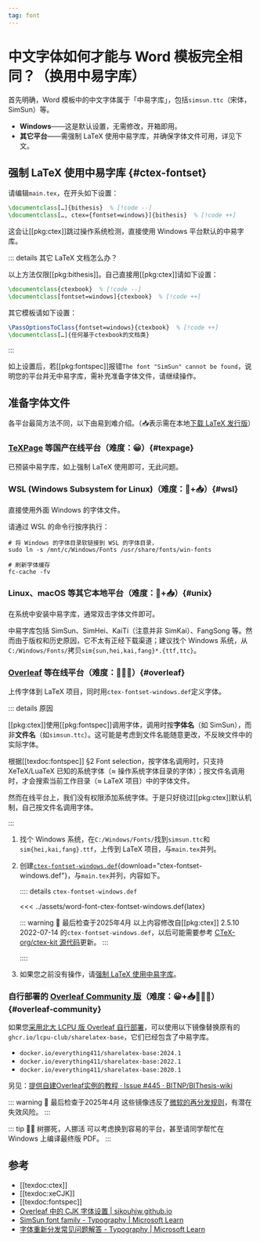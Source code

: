```yaml
---
tag: font
---
```


# 中文字体如何才能与 Word 模板完全相同？（换用中易字库）

首先明确，Word 模板中的中文字体属于「中易字库」，包括`simsun.ttc`（宋体，SimSun）等。

- **Windows**——这是默认设置，无需修改，开箱即用。
- **其它平台**——需强制 LaTeX 使用中易字库，并确保字体文件可用，详见下文。

## 强制 LaTeX 使用中易字库 {#ctex-fontset}

请编辑`main.tex`，在开头如下设置：

```latex
\documentclass[…]{bithesis}  % [!code --]
\documentclass[…, ctex={fontset=windows}]{bithesis}  % [!code ++]
```

这会让[[pkg:ctex]]跳过操作系统检测，直接使用 Windows 平台默认的中易字库。

::: details 其它 LaTeX 文档怎么办？

以上方法仅限[[pkg:bithesis]]。自己直接用[[pkg:ctex]]请如下设置：

```latex
\documentclass{ctexbook}  % [!code --]
\documentclass[fontset=windows]{ctexbook}  % [!code ++]
```

其它模板请如下设置：

```latex
\PassOptionsToClass{fontset=windows}{ctexbook}  % [!code ++]
\documentclass[…]{任何基于ctexbook的文档类}
```

:::

如上设置后，若[[pkg:fontspec]]报错`The font "SimSun" cannot be found`，说明您的平台并无中易字库，需补充准备字体文件，请继续操作。

## 准备字体文件

各平台最简方法不同，以下由易到难介绍。（📥表示需在本地[下载 LaTeX 发行版](../guide/getting-started.md)）

### [TeXPage](https://www.texpage.com) 等国产在线平台（难度：😀）{#texpage}

已预装中易字库，如上强制 LaTeX 使用即可，无此问题。

### WSL (Windows Subsystem for Linux)（难度：🙂+📥）{#wsl}

直接使用外面 Windows 的字体文件。

请通过 WSL 的命令行按序执行：

```shell
# 将 Windows 的字体目录软链接到 WSL 的字体目录，
sudo ln -s /mnt/c/Windows/Fonts /usr/share/fonts/win-fonts

# 刷新字体缓存
fc-cache -fv
```

### Linux、macOS 等其它本地平台（难度：🤨+📥）{#unix}

在系统中安装中易字库，通常双击字体文件即可。

中易字库包括 SimSun、SimHei、KaiTi（注意并非 SimKai）、FangSong 等。然而由于版权和历史原因，它不太有正经下载渠道；建议找个 Windows 系统，从`C:/Windows/Fonts/`拷贝`sim{sun,hei,kai,fang}*.{ttf,ttc}`。

### [Overleaf](https://www.overleaf.com/) 等在线平台（难度：🤨😥😖）{#overleaf}

上传字体到 LaTeX 项目，同时用`ctex-fontset-windows.def`定义字体。

::: details 原因

[[pkg:ctex]]使用[[pkg:fontspec]]调用字体，调用时按**字体名**（如 SimSun），而非**文件名**（如`simsun.ttc`）。这可能是考虑到文件名能随意更改，不反映文件中的实际字体。

根据[[texdoc:fontspec]] §2 Font selection，按字体名调用时，只支持 XeTeX/LuaTeX 已知的系统字体（≈ 操作系统字体目录的字体）；按文件名调用时，才会搜索当前工作目录（≈ LaTeX 项目）中的字体文件。

然而在线平台上，我们没有权限添加系统字体。于是只好绕过[[pkg:ctex]]默认机制，自己按文件名调用字体。

:::

1. 找个 Windows 系统，在`C:/Windows/Fonts/`找到`simsun.ttc`和`sim{hei,kai,fang}.ttf`，上传到 LaTeX 项目，与`main.tex`并列。

2. 创建[`ctex-fontset-windows.def`](../assets/word-font-ctex-fontset-windows.def){download="ctex-fontset-windows.def"}，与`main.tex`并列，内容如下。

   :::: details `ctex-fontset-windows.def`

   <<< ../assets/word-font-ctex-fontset-windows.def{latex}

   ::: warning 📅 最后检查于2025年4月
   以上内容修改自[[pkg:ctex]] 2.5.10 2022-07-14 的`ctex-fontset-windows.def`，以后可能需要参考 [CTeX-org/ctex-kit 源代码](https://github.com/CTeX-org/ctex-kit/blob/1ee66c6f130802d3400f893db01fd6a6701ab164/ctex/ctex.dtx#L11065-L11172)更新。
   :::

   ::::

3. 如果您之前没有操作，请[强制 LaTeX 使用中易字库](#ctex-fontset)。

### 自行部署的 [Overleaf Community 版](https://github.com/overleaf/toolkit/)（难度：😀+📥👷‍♀️🚧）{#overleaf-community}

如果您[采用北大 LCPU 版 Overleaf 自行部署](https://github.com/lcpu-club/overleaf/wiki/快速开始)，可以使用以下镜像替换原有的`ghcr.io/lcpu-club/sharelatex-base`，它们已经包含了中易字库。

- `docker.io/everything411/sharelatex-base:2024.1`
- `docker.io/everything411/sharelatex-base:2022.1`
- `docker.io/everything411/sharelatex-base:2020.1`

另见：[提供自建Overleaf实例的教程 · Issue #445 · BITNP/BIThesis-wiki](https://github.com/BITNP/BIThesis-wiki/issues/445#issuecomment-2728226319)

::: warning 📅 最后检查于2025年4月
这些镜像违反了[微软的再分发规则][ms-font-faq]，有潜在失效风险。
:::

::: tip 🏃‍♀️ 树挪死，人挪活
可以考虑换到容易的平台，甚至请同学帮忙在 Windows 上编译最终版 PDF。
:::

## 参考

- [[texdoc:ctex]]
- [[texdoc:xeCJK]]
- [[texdoc:fontspec]]
- [Overleaf 中的 CJK 字体设置 | sikouhjw.github.io](https://sikouhjw.github.io/2021/02/14/2021-02-14-fontset-overleaf/)
- [SimSun font family - Typography | Microsoft Learn](https://learn.microsoft.com/zh-cn/typography/font-list/simsun)
- [字体重新分发常见问题解答 - Typography | Microsoft Learn][ms-font-faq]

[ms-font-faq]: https://learn.microsoft.com/zh-cn/typography/fonts/font-faq
